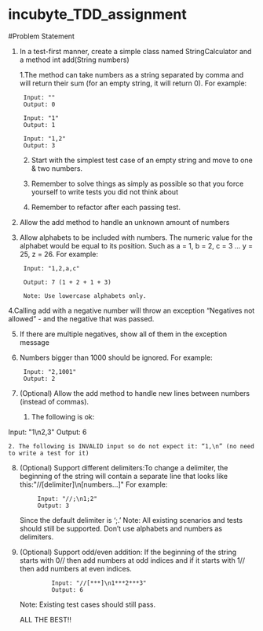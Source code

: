 # incubyte_TDD_assignment

#Problem Statement
1. In a test-first manner, create a simple class named StringCalculator and a method int add(String numbers)

      1.The method can take numbers as a string separated by comma and will return their sum (for an empty string, it will return 0). For example:
      
        Input: ""
        Output: 0

        Input: "1"
        Output: 1

        Input: "1,2"
        Output: 3

      2. Start with the simplest test case of an empty string and move to one & two numbers.

      3. Remember to solve things as simply as possible so that you force yourself to write tests you did not think about

      4. Remember to refactor after each passing test.

2. Allow the add method to handle an unknown amount of numbers
    
3. Allow alphabets to be included with numbers.
        The numeric value for the alphabet would be equal to its position.
        Such as a = 1, b = 2, c = 3 … y = 25, z = 26.
        For example:
        
        Input: "1,2,a,c"
        
        Output: 7 (1 + 2 + 1 + 3)
        
        Note: Use lowercase alphabets only.
    
4.Calling add with a negative number will throw an exception “Negatives not allowed” - and the negative
    that was passed.
    
5. If there are multiple negatives, show all of them in the exception message

6. Numbers bigger than 1000 should be ignored.
        For example:
        
        Input: "2,1001"
        Output: 2

7. (Optional) Allow the add method to handle new lines between numbers (instead of commas).
    1. The following is ok:
 
 Input: "1\n2,3"
 Output: 6
        
    2. The following is INVALID input so do not expect it: “1,\n” (no need to write a test for it)
    
8. (Optional) Support different delimiters:To change a delimiter, the beginning of the string will contain a separate line that looks like this:"//[delimiter]\n[numbers…]"
    For example:
    
            Input: "//;\n1;2"
            Output: 3
            
    Since the default delimiter is ‘;.’
    Note: All existing scenarios and tests should still be supported. Don’t use alphabets and numbers as delimiters.
    
9. (Optional) Support odd/even addition: If the beginning of the string starts with 0// then add numbers at odd indices and if it starts with 1// then add numbers at even indices.
    
                Input: "//[***]\n1***2***3"
                Output: 6
                
    Note: Existing test cases should still pass.
    
    ALL THE BEST!!
